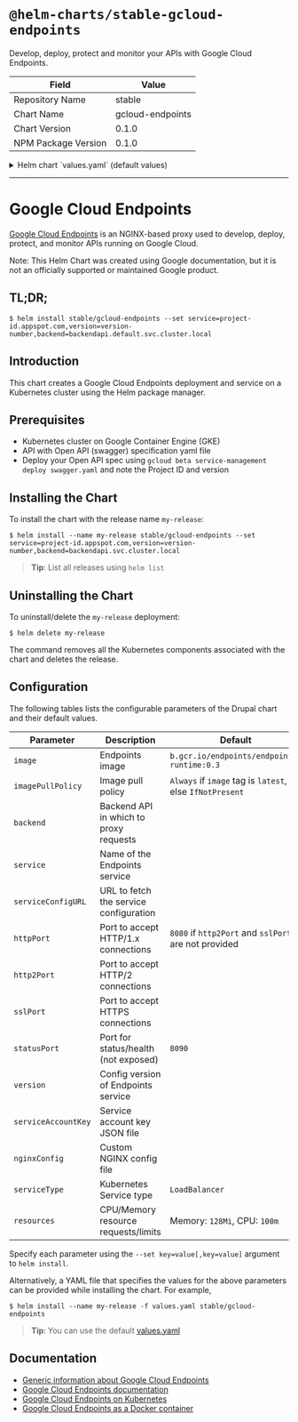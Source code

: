 # `@helm-charts/stable-gcloud-endpoints`

Develop, deploy, protect and monitor your APIs with Google Cloud Endpoints.

| Field               | Value            |
| ------------------- | ---------------- |
| Repository Name     | stable           |
| Chart Name          | gcloud-endpoints |
| Chart Version       | 0.1.0            |
| NPM Package Version | 0.1.0            |

<details>

<summary>Helm chart `values.yaml` (default values)</summary>

```yaml
## Google Cloud Endpoints Runtime image
## ref: https://cloud.google.com/endpoints/docs/quickstart-container-engine#deploying_the_sample_api_to_the_cluster
image: b.gcr.io/endpoints/endpoints-runtime:1

## Specify a imagePullPolicy
## Defaults to 'Always' if image tag is 'latest', else set to 'IfNotPresent'
## ref: http://kubernetes.io/docs/user-guide/images/#pre-pulling-images
##
# imagePullPolicy:

## Set the application server address to which ESP proxies the requests. For
## GRPC backends, please use grpc:// prefix, e.g. grpc://localhost:8081.
## (default: localhost:8081)
##
# backend:

## Set the name of the Endpoints service. If omitted and serviceConfigURL not
## specified, ESP contacts the metadata service to fetch the service name.
## (default: None)
##
# service:

## Specify the URL to fetch the service configuration. (default: None)
##
# serviceConfigURL:

## Expose a port to accept HTTP/1.x connections. Note that if you do not
## specify httpPort, http2Port, and sslPort, then the default httpPort 8080 is
## set. (default: None)
##
# httpPort: 8080

## Expose a port to accept HTTP/2 connections. Note that this cannot be the
## same port as HTTP/1.x port. (default: None)
##
# http2Port:

## Expose a port for HTTPS requests. Accepts both HTTP/1.x and HTTP/2
## connections. (default: None)
##
# sslPort:

## Set the ESP status port. Status information is available at
## /endpoints_status location over HTTP/1.x. (default: 8090)
##
statusPort: 8090

## Set the config version of the Endpoints service. If omitted and
## serviceConfigURL not specified, ESP contacts the metadata service to fetch
## the service version. (default: None)
##
# version:

## Set the service account key JSON file. Used to access the service control
## and the service management. If the option is omitted, ESP contacts the
## metadata service to fetch an access token. (default: None)
##
# serviceAccountKey:

## Set a custom nginx config file. (default: None)
##
# nginxConfig:

## Kubernetes configuration
## For minikube, set this to NodePort, elsewhere use LoadBalancer
##
serviceType: ClusterIP

## Configure resource requests and limits
## ref: http://kubernetes.io/docs/user-guide/compute-resources/
##
resources:
  requests:
    memory: 128Mi
    cpu: 100m
```

</details>

---

# Google Cloud Endpoints

[Google Cloud Endpoints](https://cloud.google.com/endpoints/) is an NGINX-based proxy used to develop, deploy, protect, and monitor APIs running on Google Cloud.

Note: This Helm Chart was created using Google documentation, but it is not an officially supported or maintained Google product.

## TL;DR;

```console
$ helm install stable/gcloud-endpoints --set service=project-id.appspot.com,version=version-number,backend=backendapi.default.svc.cluster.local
```

## Introduction

This chart creates a Google Cloud Endpoints deployment and service on a Kubernetes cluster using the Helm package manager.

## Prerequisites

- Kubernetes cluster on Google Container Engine (GKE)
- API with Open API (swagger) specification yaml file
- Deploy your Open API spec using `gcloud beta service-management deploy swagger.yaml` and note the Project ID and version

## Installing the Chart

To install the chart with the release name `my-release`:

```console
$ helm install --name my-release stable/gcloud-endpoints --set service=project-id.appspot.com,version=version-number,backend=backendapi.svc.cluster.local
```

> **Tip**: List all releases using `helm list`

## Uninstalling the Chart

To uninstall/delete the `my-release` deployment:

```console
$ helm delete my-release
```

The command removes all the Kubernetes components associated with the chart and deletes the release.

## Configuration

The following tables lists the configurable parameters of the Drupal chart and their default values.

| Parameter           | Description                            | Default                                                  |
| ------------------- | -------------------------------------- | -------------------------------------------------------- |
| `image`             | Endpoints image                        | `b.gcr.io/endpoints/endpoints-runtime:0.3`               |
| `imagePullPolicy`   | Image pull policy                      | `Always` if `image` tag is `latest`, else `IfNotPresent` |
| `backend`           | Backend API in which to proxy requests |                                                          |
| `service`           | Name of the Endpoints service          |                                                          |
| `serviceConfigURL`  | URL to fetch the service configuration |                                                          |
| `httpPort`          | Port to accept HTTP/1.x connections    | `8080` if `http2Port` and `sslPort` are not provided     |
| `http2Port`         | Port to accept HTTP/2 connections      |                                                          |
| `sslPort`           | Port to accept HTTPS connections       |                                                          |
| `statusPort`        | Port for status/health (not exposed)   | `8090`                                                   |
| `version`           | Config version of Endpoints service    |                                                          |
| `serviceAccountKey` | Service account key JSON file          |                                                          |
| `nginxConfig`       | Custom NGINX config file               |                                                          |
| `serviceType`       | Kubernetes Service type                | `LoadBalancer`                                           |
| `resources`         | CPU/Memory resource requests/limits    | Memory: `128Mi`, CPU: `100m`                             |

Specify each parameter using the `--set key=value[,key=value]` argument to `helm install`.

Alternatively, a YAML file that specifies the values for the above parameters can be provided while installing the chart. For example,

```console
$ helm install --name my-release -f values.yaml stable/gcloud-endpoints
```

> **Tip**: You can use the default [values.yaml](values.yaml)

## Documentation

- [Generic information about Google Cloud Endpoints](https://cloud.google.com/endpoints/)
- [Google Cloud Endpoints documentation](https://cloud.google.com/endpoints/docs/)
- [Google Cloud Endpoints on Kubernetes](https://cloud.google.com/endpoints/docs/kubernetes-concept)
- [Google Cloud Endpoints as a Docker container](https://cloud.google.com/endpoints/docs/quickstart-compute-engine-docker#running_the_api_and_extensible_service_proxy_in_a_docker_container)
